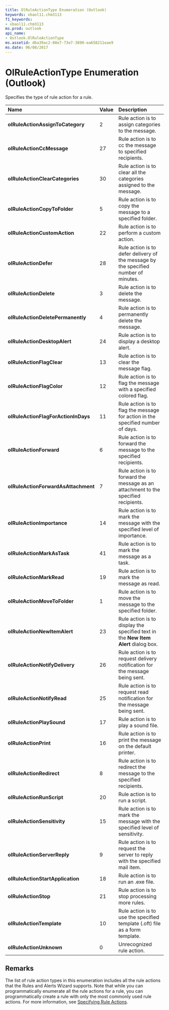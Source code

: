 ```yaml
---
title: OlRuleActionType Enumeration (Outlook)
keywords: vbaol11.chm3113
f1_keywords:
- vbaol11.chm3113
ms.prod: outlook
api_name:
- Outlook.OlRuleActionType
ms.assetid: d6a39ac2-00e7-73e7-3890-ea658211eae9
ms.date: 06/08/2017
---
```



# OlRuleActionType Enumeration (Outlook)

Specifies the type of rule action for a rule.



|**Name**|**Value**|**Description**|
|:-----|:-----|:-----|
| **olRuleActionAssignToCategory**|2|Rule action is to assign categories to the message.|
| **olRuleActionCcMessage**|27|Rule action is to cc the message to specified recipients.|
| **olRuleActionClearCategories**|30|Rule action is to clear all the categories assigned to the message.|
| **olRuleActionCopyToFolder**|5|Rule action is to copy the message to a specified folder.|
| **olRuleActionCustomAction**|22|Rule action is to perform a custom action.|
| **olRuleActionDefer**|28|Rule action is to defer delivery of the message by the specified number of minutes.|
| **olRuleActionDelete**|3|Rule action is to delete the message.|
| **olRuleActionDeletePermanently**|4|Rule action is to permanently delete the message.|
| **olRuleActionDesktopAlert**|24|Rule action is to display a desktop alert.|
| **olRuleActionFlagClear**|13|Rule action is to clear the message flag.|
| **olRuleActionFlagColor**|12|Rule action is to flag the message with a specified colored flag.|
| **olRuleActionFlagForActionInDays**|11|Rule action is to flag the message for action in the specified number of days.|
| **olRuleActionForward**|6|Rule action is to forward the message to the specified recipients.|
| **olRuleActionForwardAsAttachment**|7|Rule action is to forward the message as an attachment to the specified recipients.|
| **olRuleActionImportance**|14|Rule action is to mark the message with the specified level of importance.|
| **olRuleActionMarkAsTask**|41|Rule action is to mark the message as a task.|
| **olRuleActionMarkRead**|19|Rule action is to mark the message as read.|
| **olRuleActionMoveToFolder**|1|Rule action is to move the message to the specified folder.|
| **olRuleActionNewItemAlert**|23|Rule action is to display the specified text in the **New Item Alert** dialog box.|
| **olRuleActionNotifyDelivery**|26|Rule action is to request delivery notification for the message being sent.|
| **olRuleActionNotifyRead**|25|Rule action is to request read notification for the message being sent.|
| **olRuleActionPlaySound**|17|Rule action is to play a sound file.|
| **olRuleActionPrint**|16|Rule action is to print the message on the default printer.|
| **olRuleActionRedirect**|8|Rule action is to redirect the message to the specified recipients.|
| **olRuleActionRunScript**|20|Rule action is to run a script.|
| **olRuleActionSensitivity**|15|Rule action is to mark the message with the specified level of sensitivity.|
| **olRuleActionServerReply**|9|Rule action is to request the server to reply with the specified mail item.|
| **olRuleActionStartApplication**|18|Rule action is to run an .exe file.|
| **olRuleActionStop**|21|Rule action is to stop processing more rules.|
| **olRuleActionTemplate**|10|Rule action is to use the specified template (.oft) file as a form template.|
| **olRuleActionUnknown**|0|Unrecognized rule action.|

## Remarks

The list of rule action types in this enumeration includes all the rule actions that the Rules and Alerts Wizard supports. Note that while you can programmatically enumerate all the rule actions for a rule, you can programmatically create a rule with only the most commonly used rule actions. For more information, see [Specifying Rule Actions](http://msdn.microsoft.com/library/c5f83c81-0e01-38aa-5ec7-3932b4443e43%28Office.15%29.aspx).



